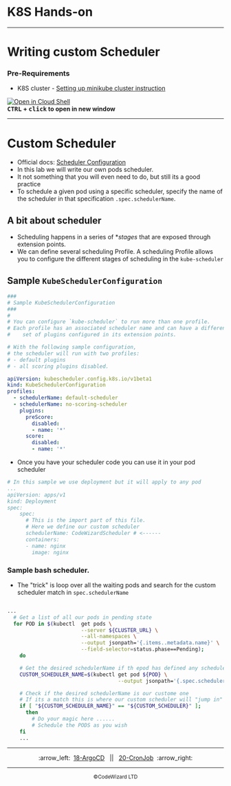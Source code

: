 

# K8S Hands-on


---

# Writing custom Scheduler

### Pre-Requirements
- K8S cluster - <a href="../00-VerifyCluster">Setting up minikube cluster instruction</a>

[![Open in Cloud Shell](https://gstatic.com/cloudssh/images/open-btn.svg)](https://console.cloud.google.com/cloudshell/editor?cloudshell_git_repo=https://github.com/seifrajhi/Kubernetes-practical-exercises-Hands-on&cloudshell_workspace=KubernetesLabs&cloudshell_open_in_editor=README.md)  
**<kbd>CTRL</kbd> + <kbd>click</kbd> to open in new window**

---

# Custom Scheduler
- Official docs: [Scheduler Configuration](https://kubernetes.io/docs/reference/scheduling/config)
- In this lab we will write our own pods scheduler.
- It not something that you will even need to do, but still its a good practice
- To schedule a given pod using a specific scheduler, specify the name of the scheduler in that specification `.spec.schedulerName`.
## A bit about scheduler
- Scheduling happens in a series of **stages* that are exposed through extension points.
- We can define several scheduling Profile. A scheduling Profile allows you to configure the different stages of scheduling in the `kube-scheduler`

## Sample `KubeSchedulerConfiguration`
```yaml
###
# Sample KubeSchedulerConfiguration
###
#
# You can configure `kube-scheduler` to run more than one profile. 
# Each profile has an associated scheduler name and can have a different 
#    set of plugins configured in its extension points.

# With the following sample configuration, 
# the scheduler will run with two profiles: 
# - default plugins 
# - all scoring plugins disabled.

apiVersion: kubescheduler.config.k8s.io/v1beta1
kind: KubeSchedulerConfiguration
profiles:
  - schedulerName: default-scheduler
  - schedulerName: no-scoring-scheduler
    plugins:
      preScore:
        disabled:
        - name: '*'
      score:
        disabled:
        - name: '*'
```
- Once you have your scheduler code you can use it in your pod scheduler 
```yaml
# In this sample we use deployment but it will apply to any pod
...
apiVersion: apps/v1
kind: Deployment
spec:
    spec:
      # This is the import part of this file.
      # Here we define our custom scheduler
      schedulerName: CodeWizardScheduler # <------
      containers:
      - name: nginx
        image: nginx

```

### Sample bash scheduler.
- The "trick" is loop over all the waiting pods and search for the custom scheduler match in `spec.schedulerName` 
```sh

...
  # Get a list of all our pods in pending state
  for POD in $(kubectl  get pods \
                        --server ${CLUSTER_URL} \
                        --all-namespaces \
                        --output jsonpath='{.items..metadata.name}' \
                        --field-selector=status.phase==Pending); 
    do

    # Get the desired schedulerName if th epod has defined any schedulerName
    CUSTOM_SCHEDULER_NAME=$(kubectl get pod ${POD} \
                                    --output jsonpath='{.spec.schedulerName}')

    # Check if the desired schedulerName is our custome one
    # If its a match this is where our custom scheduler will "jump in"
    if [ "${CUSTOM_SCHEDULER_NAME}" == "${CUSTOM_SCHEDULER}" ]; 
      then
        # Do your magic here ......
        # Schedule the PODS as you wish
    fi
    ...
```

<!-- navigation start -->

---

<div align="center">
:arrow_left:&nbsp;
  <a href="../18-ArgoCD">18-ArgoCD</a>
&nbsp;&nbsp;||&nbsp;&nbsp;  <a href="../20-CronJob">20-CronJob</a>
  &nbsp;:arrow_right:</div>

---

<div align="center">
  <small>&copy;CodeWizard LTD</small>
</div>



<!-- navigation end -->